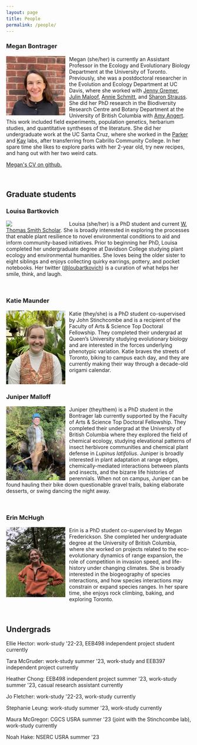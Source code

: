 ```yaml
---
layout: page
title: People
permalink: /people/
---
```


### Megan Bontrager


 <div class="image">
   <img src="/assets/megan.jpg" style="width:32%; padding: 0px 10px 0px 0px;" align="left">
 </div>

Megan (she/her) is currently an Assistant Professor in the Ecology and Evolutionary Biology Department at the University of Toronto. Previously, she was a postdoctoral researcher in the Evolution and Ecology Department at UC Davis, where she worked with [Jenny Gremer](https://gremerlab.wordpress.com/), [Julin Maloof](http://malooflab.phytonetworks.org/), [Annie Schmitt](https://plantgxe.ucdavis.edu/), and [Sharon Strauss](https://sharonstrauss.wordpress.com/). She did her PhD research in the Biodiversity Research Centre and Botany Department at the University of British Columbia with [Amy Angert](http://angert.botany.ubc.ca/home.html). This work included field experiments, population genetics, herbarium studies, and quantitative syntheses of the literature. She did her undergraduate work at the UC Santa Cruz, where she worked in the [Parker](http://parker.eeb.ucsc.edu/) and [Kay](https://kay.eeb.ucsc.edu/) labs, after transferring from Cabrillo Community College. In her spare time she likes to explore parks with her 2-year old, try new recipes, and hang out with her two weird cats.

[Megan's CV on github.](https://github.com/meganbontrager/CV/blob/master/Bontrager_CV.pdf)

<br style="clear:both" />

## Graduate students

### Louisa Bartkovich

<div class="image">
  <img src="/assets/louisa.jpg" style="width:32%; padding: 0px 10px 0px 0px;" align="left">
</div>

Louisa (she/her) is a PhD student and current [W. Thomas Smith Scholar](https://www.davidson.edu/news/2022/05/13/powered-plants-louisa-bartkovich-22-named-smith-scholar). She is broadly interested in exploring the processes that enable plant resilience to novel environmental conditions to aid and inform community-based initiatives. Prior to beginning her PhD, Louisa completed her undergraduate degree at Davidson College studying plant ecology and environmental humanities. She loves being the older sister to eight siblings and enjoys collecting quirky earrings, pottery, and pocket notebooks. Her twitter ([@loubartkovich](https://twitter.com/loubartkovich)) is a curation of what helps her smile, think, and laugh.

<br style="clear:both" />


### Katie Maunder

<div class="image">
  <img src="/assets/katie.jpg" style="width:32%; padding: 0px 10px 0px 0px;" align="left">
</div>

Katie (they/she) is a PhD student co-supervised by John Stinchcombe and is a recipient of the Faculty of Arts & Science Top Doctoral Fellowship. They completed their undergrad at Queen’s University studying evolutionary biology and are interested in the forces underlying phenotypic variation. Katie braves the streets of Toronto, biking to campus each day, and they are currently making their way through a decade-old origami calendar.

<br style="clear:both" />


### Juniper Malloff

<div class="image">
  <img src="/assets/juniper_SFTule.jpg" style="width:32%; padding: 0px 10px 0px 0px;" align="left">
</div>

Juniper (they/them) is a PhD student in the Bontrager lab currently supported by the Faculty of Arts & Science Top Doctoral Fellowship. They completed their undergrad at the University of British Columbia where they explored the field of chemical ecology, studying elevational patterns of insect herbivore communities and chemical plant defense in *Lupinus latifolius*. Juniper is broadly interested in plant adaptation at range edges, chemically-mediated interactions between plants and insects, and the bizarre life histories of perennials. When not on campus, Juniper can be found hauling their bike down questionable gravel trails, baking elaborate desserts, or swing dancing the night away.

<br style="clear:both" />


### Erin McHugh

<div class="image">
  <img src="/assets/erin.png" style="width:32%; padding: 0px 10px 0px 0px;" align="left">
</div>

Erin is a PhD student co-supervised by Megan Frederickson. She completed her undergraduate degree at the University of British Columbia, where she worked on projects related to the eco-evolutionary dynamics of range expansion, the role of competition in invasion speed, and life-history under changing climates. She is broadly interested in the biogeography of species interactions, and how species interactions may constrain or expand species ranges. In her spare time, she enjoys rock climbing, baking, and exploring Toronto.

<br style="clear:both" />


## Undergrads

Ellie Hector: work-study '22-23, EEB498 independent project student currently

Tara McGruder: work-study summer '23, work-study and EEB397 independent project currently

Heather Chong: EEB498 independent project summer '23, work-study summer '23, casual research assistant currently

Jo Fletcher: work-study '22-23, work-study currently

Stephanie Leung: work-study summer '23, work-study currently

Maura McGregor: CGCS USRA summer '23 (joint with the Stinchcombe lab), work-study currently

Noah Hake: NSERC USRA summer '23






<!--
- How have life-history cues diversified across California's jewelflowers (*Streptanthus*)?
- How have populations of *Streptanthus tortuosus* diverged across a wide elevational range?
- How do contemporary climate change and altered biotic interactions affect local adaptation?
- How does gene flow affect range edge populations of *Clarkia pulchella*?
- How do local adaptation and population quality vary across geographic ranges?
- How have climate and geographic range position shaped the mating system of *Clarkia pulchella*?
-->



<!-- <iframe
  src="https://docs.google.com/gview?url=https://github.com/meganbontrager/CV/raw/master/Bontrager_CV.pdf&embedded=true"
  style="
    position: fixed;
    top: 0px;
    bottom: 0px;
    right: 0px;
    width: 100%;
    border: none;
    margin: 0;
    padding: 0;
    overflow: hidden;
    z-index: 999999;
    height: 100%;
  ">
</iframe>-->

